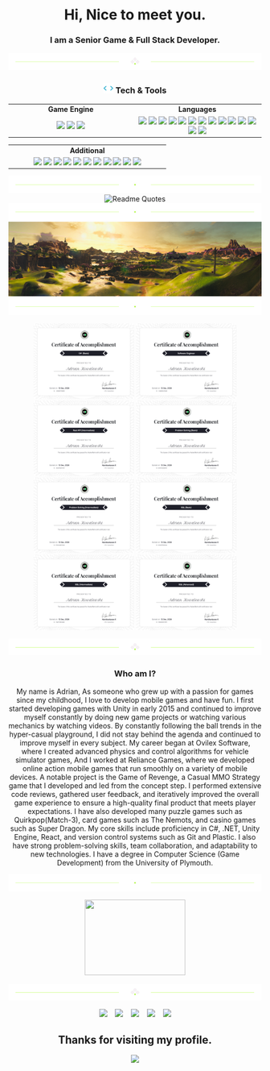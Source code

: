 <h1 align="center">
  Hi, Nice to meet you.
</h1>
<h3 align="center">
  I am a Senior Game & Full Stack Developer.
</h3>

<div align="center">
  <img src="https://github.com/kowalewskiadrian/kowalewskiadrian/blob/main/divider1.png" alt="divider"/>
</div> 

<h3 align="center"><img src="https://github.com/kowalewskiadrian/kowalewskiadrian/blob/main/code.gif" height="20"/> Tech & Tools</h3>

<div align="center" style="witdh:100%"> 
  <table>
    <tr>
      <!--<td valign="center" width="100px"><b>Frontend<b></td>
      <td valign="center" width="100px"><b>Blockchain<b></td>
      <td valign="center" width="100px"><b>Dev<b></td> -->
      <td valign="center" align="center" width="100px"><b>Game Engine<b></td>
      <td valign="center" align="center" width="100px"><b>Languages<b></td>
    </tr>
    <tr>
      <td valign="center" align="center" width="300px">
        <img src="https://img.shields.io/badge/Unity-blue" /> 
        <img src="https://img.shields.io/badge/Unreal-blue" /> 
        <img src="https://img.shields.io/badge/Godot-blue" /> 
        <!-- <img src="https://img.shields.io/badge/HTML-blue" /> 
        <img src="https://img.shields.io/badge/CSS-blue" />
        <img src="https://img.shields.io/badge/JavaScript-blue" /> 
        <img src="https://img.shields.io/badge/TypeScript-blue" />
        <img src="https://img.shields.io/badge/React-blue" /> 
        <img src="https://img.shields.io/badge/Vue-blue" /> 
        <img src="https://img.shields.io/badge/Angular-blue" /> 
        <img src="https://img.shields.io/badge/Bootstrap-blue" /> 
        <img src="https://img.shields.io/badge/Tailwind-blue" /> 
        <img src="https://img.shields.io/badge/Next-blue" /> 
        <img src="https://img.shields.io/badge/Nuxt-blue" /> 
        <img src="https://img.shields.io/badge/Shopify-blue" /> 
        <img src="https://img.shields.io/badge/Chart.js-blue" /> -->
      </td>
      <td valign="center" align="center" width="300px">
        <img src="https://img.shields.io/badge/C++-blue" /> 
        <img src="https://img.shields.io/badge/C♯-blue" /> 
        <img src="https://img.shields.io/badge/GO-blue" /> 
        <img src="https://img.shields.io/badge/Python-blue" /> 
        <img src="https://img.shields.io/badge/JavaScript-blue" /> 
        <img src="https://img.shields.io/badge/TypeScript-blue" />
        <img src="https://img.shields.io/badge/React-blue" /> 
        <img src="https://img.shields.io/badge/Vue-blue" /> 
        <img src="https://img.shields.io/badge/Angular-blue" /> 
        <img src="https://img.shields.io/badge/Bootstrap-blue" /> 
        <img src="https://img.shields.io/badge/Tailwind-blue" /> 
        <img src="https://img.shields.io/badge/Next-blue" /> 
        <img src="https://img.shields.io/badge/Nuxt-blue" /> 
        <img src="https://img.shields.io/badge/Web3.js-blue" /> 
        <!-- <img src="https://img.shields.io/badge/Solidity-blue" /> 
        <img src="https://img.shields.io/badge/Ethers.js-blue" /> 
        <img src="https://img.shields.io/badge/Solana-blue" /> 
        <img src="https://img.shields.io/badge/Golang-blue" /> 
        <img src="https://img.shields.io/badge/Rust-blue" /> 
        <img src="https://img.shields.io/badge/Smart Contract-blue" /> 
        <img src="https://img.shields.io/badge/Bitcoin-blue" /> -->
      </td>
      <!-- <td valign="center" align="center" width="300px">
        <img src="https://img.shields.io/badge/AWS-blue" /> 
        <img src="https://img.shields.io/badge/CI/CD-blue" /> 
        <img src="https://img.shields.io/badge/CI/CD-blue" /> 
        <img src="https://img.shields.io/badge/CI/CD-blue" /> 
        <img src="https://img.shields.io/badge/Docker-blue" /> 
        <img src="https://img.shields.io/badge/TDD-blue" /> 
        <img src="https://img.shields.io/badge/Jira-blue" /> 
        <img src="https://img.shields.io/badge/Tezos-blue" /> 
        <img src="https://img.shields.io/badge/MySQL-blue" /> 
        <img src="https://img.shields.io/badge/NoSQL-blue" /> 
        <img src="https://img.shields.io/badge/MongoDB-blue" /> 
        <img src="https://img.shields.io/badge/PostgreSQL-blue" />
      </td> -->
    </tr>
  </table>
  
 <table>
    <tr>
      <td valign="center" align="center" width="100px"><b>Additional<b></td>
      <!-- <td valign="center" width="100px"><b>Design<b></td> -->
    </tr>
      <td valign="center" align="center" width="300px">
        <img src="https://img.shields.io/badge/Multiplayer-blue" /> 
        <img src="https://img.shields.io/badge/Blockchain-blue" /> 
        <img src="https://img.shields.io/badge/AR/VR/XR-blue" /> 
        <img src="https://img.shields.io/badge/Docker-blue" /> 
        <img src="https://img.shields.io/badge/TDD-blue" /> 
        <img src="https://img.shields.io/badge/Jira-blue" /> 
        <img src="https://img.shields.io/badge/Tezos-blue" /> 
        <img src="https://img.shields.io/badge/MySQL-blue" /> 
        <img src="https://img.shields.io/badge/NoSQL-blue" /> 
        <img src="https://img.shields.io/badge/MongoDB-blue" /> 
        <img src="https://img.shields.io/badge/PostgreSQL-blue" />
        <!-- <img src="https://img.shields.io/badge/Django-blue" /> 
        <img src="https://img.shields.io/badge/Python-blue" /> 
        <img src="https://img.shields.io/badge/Selenium-blue" />        
        <img src="https://img.shields.io/badge/Ruby-blue" /> 
        <img src="https://img.shields.io/badge/Rails-blue" /> 
        <img src="https://img.shields.io/badge/BeautifulSoup-blue" /> 
        <img src="https://img.shields.io/badge/Pandas-blue" /> 
        <img src="https://img.shields.io/badge/Numpy-blue" /> 
        <img src="https://img.shields.io/badge/Flask-blue" /> 
        <img src="https://img.shields.io/badge/PHP-blue" /> 
        <img src="https://img.shields.io/badge/Laravel-blue" />  -->
      </td>
    <tr>
     <!-- <td valign="center" align="center" width="300px">
       <img src="https://img.shields.io/badge/Photoshop-blue" /> 
       <img src="https://img.shields.io/badge/Adobe XD-blue" /> 
       <img src="https://img.shields.io/badge/Figma-blue" /> 
       <img src="https://img.shields.io/badge/Blender-blue" /> 
       <img src="https://img.shields.io/badge/WebGL-blue" /> 
       <img src="https://img.shields.io/badge/Three.js-blue" /> 
      </td> -->
    </tr>
  </table>
</div>

<div align="center">
  <img src="https://github.com/kowalewskiadrian/kowalewskiadrian/blob/main/divider2.png" alt="divider"/>
</div> 
<div align="center">
  <img src="https://quotes-github-readme.vercel.app/api?type=horizontal&theme=dracula" alt="Readme Quotes"/>
</div> 

<div align="center">
  <img src="https://github.com/kowalewskiadrian/kowalewskiadrian/blob/main/divider2.png" alt="divider"/>
</div>    
<div align="center">
  <img src="https://github.com/kowalewskiadrian/kowalewskiadrian/blob/main/portfolio.webp" alt="Portfolio"/>
</div> 

<div align="center">
  <img src="https://github.com/kowalewskiadrian/kowalewskiadrian/blob/main/divider2.png" alt="divider"/>
</div> 

<p align = "center">
  <img width="200" height="150" src="https://github.com/kowalewskiadrian/kowalewskiadrian/blob/main/Certificate/c_sharp_basic certificate.png" alt="C#"/>
  <img width="200" height="150" src="https://github.com/kowalewskiadrian/kowalewskiadrian/blob/main/Certificate/software_engineer certificate.png" alt="Software Engineer"/>
  <img width="200" height="150" src="https://github.com/kowalewskiadrian/kowalewskiadrian/blob/main/Certificate/rest_api_intermediate certificate.png" alt="Rest API (Intermediate)"/>
  <img width="200" height="150" src="https://github.com/kowalewskiadrian/kowalewskiadrian/blob/main/Certificate/problem_solving_basic certificate.png" alt="Problem Solving (Basic)"/>
  <img width="200" height="150" src="https://github.com/kowalewskiadrian/kowalewskiadrian/blob/main/Certificate/problem_solving_intermediate certificate.png" alt="Problem Solving (Intermediate)"/>
  <img width="200" height="150" src="https://github.com/kowalewskiadrian/kowalewskiadrian/blob/main/Certificate/sql_basic certificate.png" alt="SQL (Basic)"/>
  <img width="200" height="150" src="https://github.com/kowalewskiadrian/kowalewskiadrian/blob/main/Certificate/sql_intermediate certificate.png" alt="SQL (Intermediate)"/>
  <img width="200" height="150" src="https://github.com/kowalewskiadrian/kowalewskiadrian/blob/main/Certificate/sql_advanced certificate.png" alt="SQL (Advanced)"/>
</p>

<div align="center">
  <img src="https://github.com/kowalewskiadrian/kowalewskiadrian/blob/main/divider1.png" alt="divider"/>
</div> 

<h3 align="center">
  Who am I?
</h3>

<p align="center">
  My name is Adrian, As someone who grew up with a passion for games since my childhood, I love to develop mobile games and have fun. I first started developing games with Unity in early 2015 and continued to improve myself constantly by doing new game projects or watching various mechanics by watching videos. By constantly following the ball trends in the hyper-casual playground, I did not stay behind the agenda and continued to improve myself in every subject. My career began at Ovilex Software, where I created advanced physics and control algorithms for vehicle simulator games, And I worked at Reliance Games, where we developed online action mobile games that run smoothly on a variety of mobile devices. A notable project is the Game of Revenge, a Casual MMO Strategy game that I developed and led from the concept step. I performed extensive code reviews, gathered user feedback, and iteratively improved the overall game experience to ensure a high-quality final product that meets player expectations. I have also developed many puzzle games such as Quirkpop(Match-3), card games such as The Nemots, and casino games such as Super Dragon. My core skills include proficiency in C#, .NET, Unity Engine, React, and version control systems such as Git and Plastic. I also have strong problem-solving skills, team collaboration, and adaptability to new technologies. I have a degree in Computer Science (Game Development) from the University of Plymouth.
</p>

<div align="center">
  <img src="https://github.com/kowalewskiadrian/kowalewskiadrian/blob/main/divider2.png" alt="divider"/>
</div> 

<p align = "center">
  <a href="https://apps.apple.com/us/app/arrow-fever/id6447165095" target="_blank" rel="Arrow Fever"><img width="200" height="150" src="https://github.com/kowalewskiadrian/kowalewskiadrian/blob/main/Portfolio/Arrow Fever.avif"  width="50" /></a>
</p>


<div align="center">
  <img src="https://github.com/kowalewskiadrian/kowalewskiadrian/blob/main/divider1.png" alt="divider"/>
</div> 

<p align="center">
  <a href="https://www.linkedin.com/in/kowalewski-adrian-30260132b/" target="_blank" rel="noopener noreferrer"><img src="https://img.icons8.com/fluency/2x/linkedin.png"  width="50" /></a>
  &nbsp;&nbsp;
  <a href="mailto:kowalewskiadrian875@gmail.com" target="_blank" rel="noopener noreferrer"><img src="https://img.icons8.com/fluency/2x/gmail-new.png"  width="50" /></a>
  &nbsp;&nbsp;
  <a href="https://join.skype.com/invite/NOIeb06i5mlU" target="_blank" rel="noopener noreferrer"><img src="https://img.icons8.com/color/2x/skype.png"  width="50" /></a>
  &nbsp;&nbsp;
  <a href="https://t.me/kowalewskiadrian" target="_blank" rel="noopener noreferrer"><img src="https://img.icons8.com/color/2x/telegram-app.png"  width="50" /></a>
  &nbsp;&nbsp;
  <a href="https://kowalewskiadrian.netlify.app" target="_blank" rel="noopener noreferrer"><img src="https://img.icons8.com/nolan/2x/link.png"  width="50" /></a>
  
</p>

<h2 align="center"> Thanks for visiting my profile. </h2>
<p align="center">
  <img src="https://capsule-render.vercel.app/api?type=waving&color=gradient&height=65&section=footer"/>
</p>

